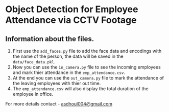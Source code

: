 # Object Detection for Employee Attendance via CCTV Footage 

## Information about the files.
1. First use the `add_faces.py` file to add the face data and encodings with the name of the person, the data will be saved in the `data/face_data.pkl`.
2. Now you can use the `in_camera.py` file to see the incoming employees and mark thier attendance in the `emp_attendance.csv`.
3. At the end you can use the `out_camera.py` file to mark the attendance of the leaving employees with thier out time.
4. The `emp_attendance.csv` will also display the total duration of the employee in office.

For more details contact - asdhoul004@gmail.com